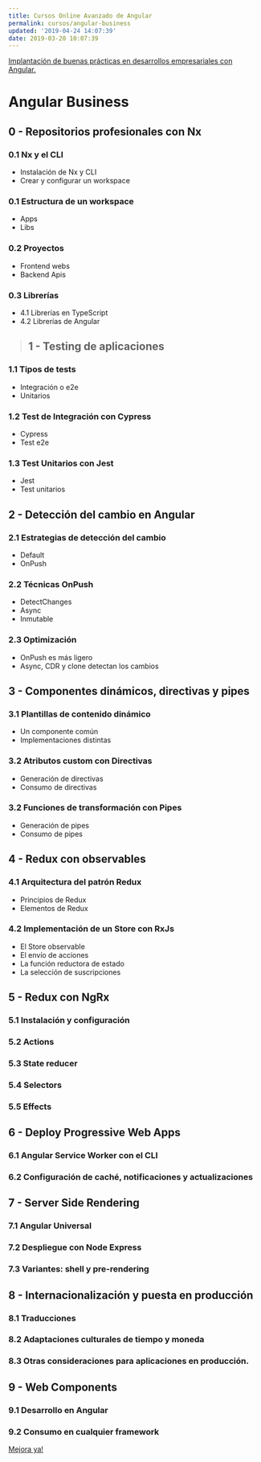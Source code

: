 ```yaml
---
title: Cursos Online Avanzado de Angular
permalink: cursos/angular-business
updated: '2019-04-24 14:07:39'
date: 2019-03-20 10:07:39
---
```


[Implantación de buenas prácticas en desarrollos empresariales con Angular.](https://www.trainingit.es/curso-angular-avanzado/?promo=meetup10&af=abasalo)

# Angular Business

## 0 - Repositorios profesionales con Nx

### 0.1 Nx y el CLI

- Instalación de Nx y CLI
- Crear y configurar un workspace

### 0.1 Estructura de un workspace

- Apps
- Libs

### 0.2 Proyectos

- Frontend webs
- Backend Apis

### 0.3 Librerías

- 4.1 Librerías en TypeScript
- 4.2 Librerías de Angular

> ## 1 - Testing de aplicaciones

### 1.1 Tipos de tests

- Integración o e2e
- Unitarios

### 1.2 Test de Integración con Cypress

- Cypress
- Test e2e

### 1.3 Test Unitarios con Jest

- Jest
- Test unitarios

## 2 - Detección del cambio en Angular

### 2.1 Estrategias de detección del cambio

- Default
- OnPush

### 2.2 Técnicas OnPush

- DetectChanges
- Async
- Inmutable

### 2.3 Optimización

- OnPush es más ligero
- Async, CDR y clone detectan los cambios


## 3 - Componentes dinámicos, directivas y pipes

### 3.1 Plantillas de contenido dinámico

- Un componente común
- Implementaciones distintas

### 3.2 Atributos custom con Directivas

- Generación de directivas
- Consumo de directivas

### 3.2 Funciones de transformación con Pipes

- Generación de pipes
- Consumo de pipes


## 4 - Redux con observables

### 4.1 Arquitectura del patrón Redux

- Principios de Redux
- Elementos de Redux

### 4.2 Implementación de un Store con RxJs

- El Store observable
- El envío de acciones
- La función reductora de estado
- La selección de suscripciones

## 5 - Redux con NgRx

### 5.1 Instalación y configuración
### 5.2 Actions
### 5.3 State reducer
### 5.4 Selectors
### 5.5 Effects

## 6 - Deploy Progressive Web Apps

### 6.1 Angular Service Worker con el CLI
### 6.2 Configuración de caché, notificaciones y actualizaciones

## 7 - Server Side Rendering

### 7.1 Angular Universal
### 7.2 Despliegue con Node Express
### 7.3 Variantes: shell y pre-rendering

## 8 - Internacionalización y puesta en producción

### 8.1 Traducciones
### 8.2 Adaptaciones culturales de tiempo y moneda
### 8.3 Otras consideraciones para aplicaciones en producción.

## 9 - Web Components

### 9.1 Desarrollo en Angular
### 9.2 Consumo en cualquier framework

[Mejora ya!](https://www.trainingit.es/curso-angular-avanzado/?promo=meetup10&af=abasalo/)